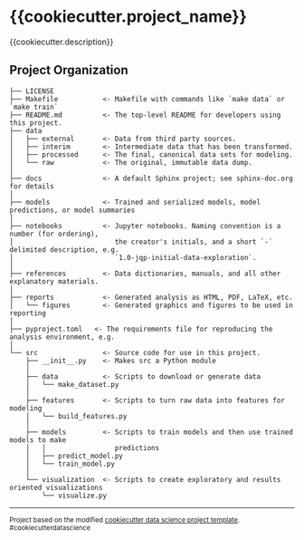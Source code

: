 {{cookiecutter.project_name}}
==============================

{{cookiecutter.description}}

Project Organization
------------

    ├── LICENSE
    ├── Makefile           <- Makefile with commands like `make data` or `make train`
    ├── README.md          <- The top-level README for developers using this project.
    ├── data
    │   ├── external       <- Data from third party sources.
    │   ├── interim        <- Intermediate data that has been transformed.
    │   ├── processed      <- The final, canonical data sets for modeling.
    │   └── raw            <- The original, immutable data dump.
    │
    ├── docs               <- A default Sphinx project; see sphinx-doc.org for details
    │
    ├── models             <- Trained and serialized models, model predictions, or model summaries
    │
    ├── notebooks          <- Jupyter notebooks. Naming convention is a number (for ordering),
    │                         the creator's initials, and a short `-` delimited description, e.g.
    │                         `1.0-jqp-initial-data-exploration`.
    │
    ├── references         <- Data dictionaries, manuals, and all other explanatory materials.
    │
    ├── reports            <- Generated analysis as HTML, PDF, LaTeX, etc.
    │   └── figures        <- Generated graphics and figures to be used in reporting
    │
    ├── pyproject.toml   <- The requirements file for reproducing the analysis environment, e.g.
    │
    └── src                <- Source code for use in this project.
        ├── __init__.py    <- Makes src a Python module
        │
        ├── data           <- Scripts to download or generate data
        │   └── make_dataset.py
        │
        ├── features       <- Scripts to turn raw data into features for modeling
        │   └── build_features.py
        │
        ├── models         <- Scripts to train models and then use trained models to make
        │   │                 predictions
        │   ├── predict_model.py
        │   └── train_model.py
        │
        └── visualization  <- Scripts to create exploratory and results oriented visualizations
            └── visualize.py

--------

<p><small>Project based on the modified <a target="_blank" href="https://drivendata.github.io/cookiecutter-data-science/">cookiecutter data science project template</a>. #cookiecutterdatascience</small></p>
